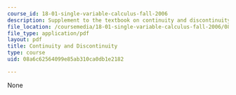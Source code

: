 ```yaml
---
course_id: 18-01-single-variable-calculus-fall-2006
description: Supplement to the textbook on continuity and discontinuity.
file_location: /coursemedia/18-01-single-variable-calculus-fall-2006/08a6c62564099e85ab310ca0db1e2182_c_cntnt_dscntnt.pdf
file_type: application/pdf
layout: pdf
title: Continuity and Discontinuity
type: course
uid: 08a6c62564099e85ab310ca0db1e2182

---
```

None